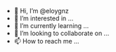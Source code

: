 - 👋 Hi, I’m @eloygnz
- 👀 I’m interested in ...
- 🌱 I’m currently learning ...
- 💞️ I’m looking to collaborate on ...
- 📫 How to reach me ...

<!---
eloygnz/eloygnz is a ✨ special ✨ repository because its `README.md` (this file) appears on your GitHub profile.
You can click the Preview link to take a look at your changes.
--->
